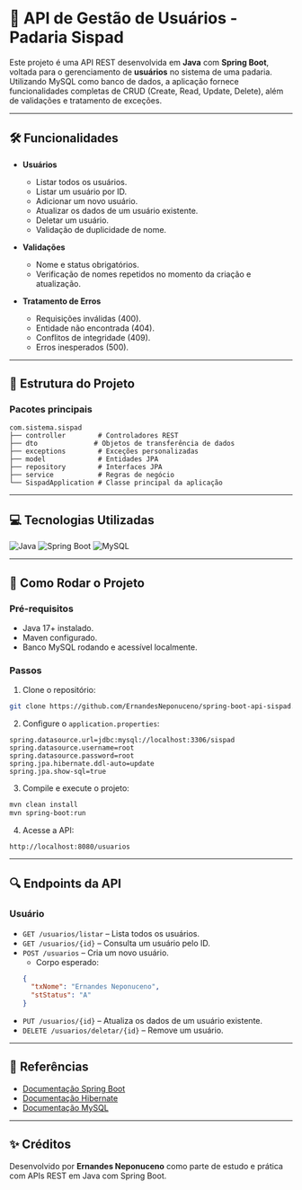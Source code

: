 # 🥐 API de Gestão de Usuários - Padaria Sispad

Este projeto é uma API REST desenvolvida em **Java** com **Spring Boot**, voltada para o gerenciamento de **usuários** no sistema de uma padaria. Utilizando MySQL como banco de dados, a aplicação fornece funcionalidades completas de CRUD (Create, Read, Update, Delete), além de validações e tratamento de exceções.

---

## 🛠️ Funcionalidades

- **Usuários**
  - Listar todos os usuários.
  - Listar um usuário por ID.
  - Adicionar um novo usuário.
  - Atualizar os dados de um usuário existente.
  - Deletar um usuário.
  - Validação de duplicidade de nome.

- **Validações**
  - Nome e status obrigatórios.
  - Verificação de nomes repetidos no momento da criação e atualização.

- **Tratamento de Erros**
  - Requisições inválidas (400).
  - Entidade não encontrada (404).
  - Conflitos de integridade (409).
  - Erros inesperados (500).

---

## 🎯 Estrutura do Projeto

### **Pacotes principais**
```plaintext
com.sistema.sispad
├── controller        # Controladores REST
├── dto              # Objetos de transferência de dados
├── exceptions        # Exceções personalizadas
├── model             # Entidades JPA
├── repository        # Interfaces JPA
├── service           # Regras de negócio
└── SispadApplication # Classe principal da aplicação
```

---

## 💻 Tecnologias Utilizadas

<div style="display: inline_block">
  <img alt="Java" src="https://img.shields.io/badge/Java-17-007396?style=for-the-badge&logo=java&logoColor=white">
  <img alt="Spring Boot" src="https://img.shields.io/badge/Spring_Boot-3.0.0-6DB33F?style=for-the-badge&logo=spring&logoColor=white">
  <img alt="MySQL" src="https://img.shields.io/badge/MySQL-8.0-4479A1?style=for-the-badge&logo=mysql&logoColor=white">
</div>

---

## 🚀 Como Rodar o Projeto

### Pré-requisitos

- Java 17+ instalado.
- Maven configurado.
- Banco MySQL rodando e acessível localmente.

### Passos

1. Clone o repositório:
```bash
git clone https://github.com/ErnandesNeponuceno/spring-boot-api-sispad.git

```

2. Configure o `application.properties`:
```properties
spring.datasource.url=jdbc:mysql://localhost:3306/sispad
spring.datasource.username=root
spring.datasource.password=root
spring.jpa.hibernate.ddl-auto=update
spring.jpa.show-sql=true
```

3. Compile e execute o projeto:
```bash
mvn clean install
mvn spring-boot:run
```

4. Acesse a API:
```
http://localhost:8080/usuarios
```

---

## 🔍 Endpoints da API

### Usuário

- `GET /usuarios/listar` – Lista todos os usuários.
- `GET /usuarios/{id}` – Consulta um usuário pelo ID.
- `POST /usuarios` – Cria um novo usuário.
  - Corpo esperado:
  ```json
  {
    "txNome": "Ernandes Neponuceno",
    "stStatus": "A"
  }
  ```
- `PUT /usuarios/{id}` – Atualiza os dados de um usuário existente.
- `DELETE /usuarios/deletar/{id}` – Remove um usuário.

---

## 📄 Referências

- [Documentação Spring Boot](https://spring.io/projects/spring-boot)
- [Documentação Hibernate](https://hibernate.org/orm/documentation/)
- [Documentação MySQL](https://dev.mysql.com/doc/)

---

## ✨ Créditos

Desenvolvido por **Ernandes Neponuceno** como parte de estudo e prática com APIs REST em Java com Spring Boot.
